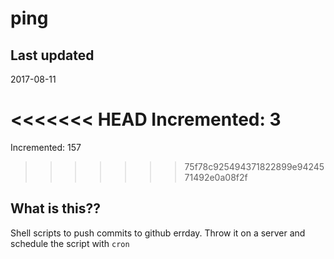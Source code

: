 # ping

## Last updated
2017-08-11

<<<<<<< HEAD
Incremented: 3
=======
Incremented: 157
>>>>>>> 75f78c925494371822899e9424571492e0a08f2f

## What is this?? 
Shell scripts to push commits to github errday. Throw it on a server and schedule the script with `cron`
